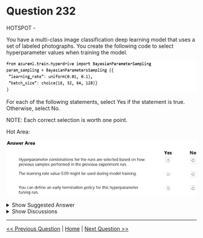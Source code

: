 # Question 232

HOTSPOT -

You have a multi-class image classification deep learning model that uses a set of labeled photographs. You create the following code to select hyperparameter values when training the model.

![Question Image](images/q232_q_0022900001.png)

For each of the following statements, select Yes if the statement is true. Otherwise, select No.

NOTE: Each correct selection is worth one point.

Hot Area:

![Question Image](images/q232_q_0023000001.png)

<details>
  <summary>Show Suggested Answer</summary>

  <img src="images/q232_ans_0_0023000002.png" alt="Answer Image"><br>
<p>Box 1: Yes -</p>
<p>Hyperparameters are adjustable parameters you choose to train a model that govern the training process itself. Azure Machine Learning allows you to automate hyperparameter exploration in an efficient manner, saving you significant time and resources. You specify the range of hyperparameter values and a maximum number of training runs. The system then automatically launches multiple simultaneous runs with different parameter configurations and finds the configuration that results in the best performance, measured by the metric you choose. Poorly performing training runs are automatically early terminated, reducing wastage of compute resources. These resources are instead used to explore other hyperparameter configurations.</p>
<p>Box 2: Yes -</p>
<p>uniform(low, high) - Returns a value uniformly distributed between low and high</p>
<p>Box 3: No -</p>
<p>Bayesian sampling does not currently support any early termination policy.</p>
<p>Reference:</p>
<p>https://docs.microsoft.com/en-us/azure/machine-learning/how-to-tune-hyperparameters</p>

</details>

<details>
  <summary>Show Discussions</summary>

<blockquote><p><strong>Anty85</strong> <code>(Tue 21 Sep 2021 17:45)</code> - <em>Upvotes: 40</em></p><p>Yes - Bayesian sampling  IS based on previous experiments
Yes - obviously
No - There is no early termination policy in Bayesian sampling</p></blockquote>
<blockquote><p><strong>rishi_ram</strong> <code>(Wed 01 Dec 2021 18:01)</code> - <em>Upvotes: 7</em></p><p>Bayesian sampling is based on the Bayesian optimization algorithm. It picks samples based on how previous samples did, so that new samples improve the primary metric.
Bayesian sampling only supports choice, uniform, and quniform distributions over the search space.
Bayesian sampling does not support early termination. When using Bayesian sampling, set early_termination_policy = None.
Based on this Answers are : YES, YES and NO</p></blockquote>
<blockquote><p><strong>NullVoider_0</strong> <code>(Mon 12 Aug 2024 14:57)</code> - <em>Upvotes: 2</em></p><p>On exam 12-02-2024.</p></blockquote>
<blockquote><p><strong>james2033</strong> <code>(Fri 19 Apr 2024 03:07)</code> - <em>Upvotes: 1</em></p><p>- Yes
- Yes
- No

Has not any relation between &#x27;Bayesian sampling&#x27; to &#x27;Early termination policy for hyperparameter tuning&#x27;.

Bayesian sampling does not support early termination policies.

Reference https://learn.microsoft.com/en-us/python/api/azureml-train-core/azureml.train.hyperdrive.bayesianparametersampling?view=azure-ml-py#:~:text=Bayesian%20sampling%20does%20not%20support%20early%20termination%20policies.</p></blockquote>
<blockquote><p><strong>rishi_ram</strong> <code>(Tue 28 Nov 2023 09:14)</code> - <em>Upvotes: 2</em></p><p>https://learn.microsoft.com/en-us/python/api/azureml-train-core/azureml.train.hyperdrive.bayesianparametersampling?view=azure-ml-py
YES YES NO</p></blockquote>
<blockquote><p><strong>therealola</strong> <code>(Sun 18 Dec 2022 02:44)</code> - <em>Upvotes: 2</em></p><p>On exam 18-06-22</p></blockquote>
<blockquote><p><strong>racnaoamo</strong> <code>(Sat 19 Nov 2022 08:55)</code> - <em>Upvotes: 1</em></p><p>similar question on 18-5-22</p></blockquote>
<blockquote><p><strong>tunaktunak</strong> <code>(Thu 26 May 2022 11:15)</code> - <em>Upvotes: 4</em></p><p>On exam 26/11/2021</p></blockquote>
<blockquote><p><strong>JoshuaXu</strong> <code>(Fri 06 May 2022 21:54)</code> - <em>Upvotes: 2</em></p><p>on exam 6 Nov 2021</p></blockquote>
<blockquote><p><strong>ljljljlj</strong> <code>(Tue 11 Jan 2022 15:07)</code> - <em>Upvotes: 6</em></p><p>On exam 2021/7/10</p></blockquote>
<blockquote><p><strong>ali25</strong> <code>(Mon 04 Oct 2021 07:31)</code> - <em>Upvotes: 3</em></p><p>yes, yes, no, verify the first</p></blockquote>
<blockquote><p><strong>BilJon</strong> <code>(Wed 29 Sep 2021 08:16)</code> - <em>Upvotes: 1</em></p><p>Bayesian sampling does not support early termination policies. When using Bayesian parameter sampling, use NoTerminationPolicy, set early termination policy to None, or leave off the early_termination_policy parameter.

https://docs.microsoft.com/en-us/python/api/azureml-train-core/azureml.train.hyperdrive.bayesianparametersampling?view=azure-ml-py</p></blockquote>
<blockquote><p><strong>BilJon</strong> <code>(Wed 29 Sep 2021 08:15)</code> - <em>Upvotes: 1</em></p><p>Bayesian sampling tries to intelligently pick the next sample of hyperparameters, based on how the previous samples performed, such that the new sample improves the reported primary metric.</p></blockquote>
<blockquote><p><strong>dev2dev</strong> <code>(Mon 20 Sep 2021 04:02)</code> - <em>Upvotes: 1</em></p><p>1 No -- hyper tuning doesnt consider previous experiment,
2 Yes - because 0.09 falls between given uniform range 
3 Yes - You can define early termination</p></blockquote>
<blockquote><p><strong>woyaodp100</strong> <code>(Sat 23 Oct 2021 02:06)</code> - <em>Upvotes: 7</em></p><p>not correct</p></blockquote>
<blockquote><p><strong>Afotechque</strong> <code>(Mon 20 Sep 2021 16:17)</code> - <em>Upvotes: 2</em></p><p>Bayesian sampling tries to intelligently pick the next sample of hyperparameters, based on how the previous samples performed, such that the new sample improves the reported primary metric</p></blockquote>
<blockquote><p><strong>Afotechque</strong> <code>(Mon 20 Sep 2021 16:23)</code> - <em>Upvotes: 1</em></p><p>https://docs.microsoft.com/en-us/python/api/azureml-train-core/azureml.train.hyperdrive?view=azure-ml-py</p></blockquote>

</details>

---

[<< Previous Question](question_231.md) | [Home](/index.md) | [Next Question >>](question_233.md)

